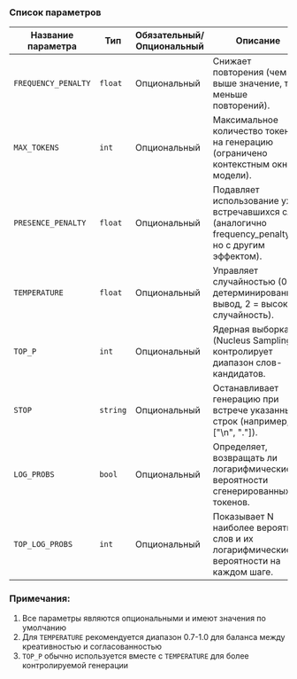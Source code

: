 ### Список параметров

| Название параметра      | Тип      | Обязательный/Опциональный | Описание                                      |
|-------------------------|----------|---------------------------|----------------------------------------------|
| `FREQUENCY_PENALTY`     | `float`  | Опциональный              | Снижает повторения (чем выше значение, тем меньше повторений). |
| `MAX_TOKENS`            | `int`    | Опциональный              | Максимальное количество токенов на генерацию (ограничено контекстным окном модели). |
| `PRESENCE_PENALTY`      | `float`  | Опциональный              | Подавляет использование уже встречавшихся слов (аналогично frequency_penalty, но с другим эффектом). |
| `TEMPERATURE`           | `float`  | Опциональный              | Управляет случайностью (0 = детерминированный вывод, 2 = высокая случайность). |
| `TOP_P`                 | `int`    | Опциональный              | Ядерная выборка (Nucleus Sampling), контролирует диапазон слов-кандидатов. |
| `STOP`                  | `string` | Опциональный              | Останавливает генерацию при встрече указанных строк (например, ["\n", "."]). |
| `LOG_PROBS`             | `bool`   | Опциональный              | Определяет, возвращать ли логарифмические вероятности сгенерированных токенов. |
| `TOP_LOG_PROBS`         | `int`    | Опциональный              | Показывает N наиболее вероятных слов и их логарифмические вероятности на каждом шаге. |

### Примечания:
1. Все параметры являются опциональными и имеют значения по умолчанию
2. Для `TEMPERATURE` рекомендуется диапазон 0.7-1.0 для баланса между креативностью и согласованностью
3. `TOP_P` обычно используется вместе с `TEMPERATURE` для более контролируемой генерации